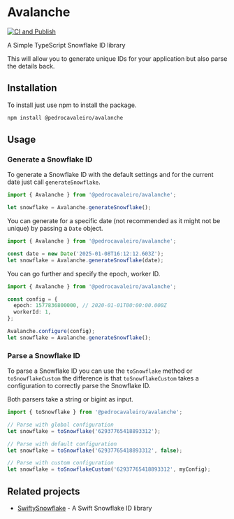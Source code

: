 # Avalanche

[![CI and Publish](https://github.com/PedroCavaleiro/avalanche/actions/workflows/npm-publish.yml/badge.svg)](https://github.com/PedroCavaleiro/avalanche/actions/workflows/npm-publish.yml)

A Simple TypeScript Snowflake ID library

This will allow you to generate unique IDs for your application but also parse the details back.

## Installation

To install just use npm to install the package.

```bash
npm install @pedrocavaleiro/avalanche
```

## Usage

### Generate a Snowflake ID

To generate a Snowflake ID with the default settings and for the current date just call `generateSnowflake`.

```typescript
import { Avalanche } from '@pedrocavaleiro/avalanche';

let snowflake = Avalanche.generateSnowflake();
```

You can generate for a specific date (not recommended as it might not be unique) by passing a `Date` object.

```typescript
import { Avalanche } from '@pedrocavaleiro/avalanche';

const date = new Date('2025-01-08T16:12:12.603Z');
let snowflake = Avalanche.generateSnowflake(date);
```

You can go further and specify the epoch, worker ID.

```typescript
import { Avalanche } from '@pedrocavaleiro/avalanche';

const config = {
  epoch: 1577836800000, // 2020-01-01T00:00:00.000Z
  workerId: 1,
};

Avalanche.configure(config);
let snowflake = Avalanche.generateSnowflake();
```

### Parse a Snowflake ID

To parse a Snowflake ID you can use the `toSnowflake` method or `toSnowflakeCustom` the difference is that `toSnowflakeCustom` takes a configuration to correctly parse the Snowflake ID.

Both parsers take a string or bigint as input.

```typescript
import { toSnowflake } from '@pedrocavaleiro/avalanche';

// Parse with global configuration
let snowflake = toSnowflake('62937765418893312');

// Parse with default configuration
let snowflake = toSnowflake('62937765418893312', false);

// Parse with custom configuration
let snowflake = toSnowflakeCustom('62937765418893312', myConfig);
```

## Related projects

- [SwiftySnowflake](https://github.com/PedroCavaleiro/SwiftySnowflake) - A Swift Snowflake ID library
